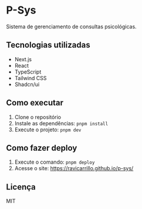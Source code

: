 # P-Sys

Sistema de gerenciamento de consultas psicológicas.

## Tecnologias utilizadas

- Next.js
- React
- TypeScript
- Tailwind CSS
- Shadcn/ui

## Como executar

1. Clone o repositório
2. Instale as dependências: `pnpm install`
3. Execute o projeto: `pnpm dev`

## Como fazer deploy

1. Execute o comando: `pnpm deploy`
2. Acesse o site: https://ravicarrillo.github.io/p-sys/

## Licença

MIT 